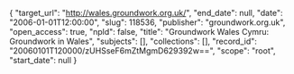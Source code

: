 {
  "target_url": "http://wales.groundwork.org.uk/", 
  "end_date": null, 
  "date": "2006-01-01T12:00:00", 
  "slug": 118536, 
  "publisher": "groundwork.org.uk", 
  "open_access": true, 
  "npld": false, 
  "title": "Groundwork Wales Cymru: Groundwork in Wales", 
  "subjects": [], 
  "collections": [], 
  "record_id": "20060101T120000/zUHSseF6mZtMgmD629392w==", 
  "scope": "root", 
  "start_date": null
}

